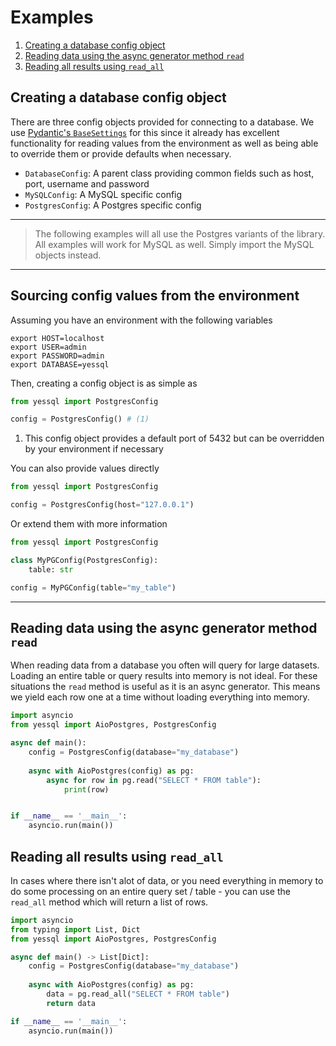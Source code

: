 # Examples

1. [Creating a database config object](#creating-a-database-config-object)
2. [Reading data using the async generator method `read`](#reading-data-using-the-async-generator-method-read)
3. [Reading all results using `read_all`](#reading-all-results-using-read_all)

## Creating a database config object 
There are three config objects provided for connecting to a database. We use [Pydantic's 
`BaseSettings`](https://pydantic-docs.helpmanual.io/usage/settings/) for this since it already has
excellent functionality for reading values from the environment as well as being able to override 
them or provide defaults when necessary. 

 - `DatabaseConfig`: A parent class providing common fields such as host, port, username and password
 - `MySQLConfig`: A MySQL specific config
 - `PostgresConfig`: A Postgres specific config

---

> The following examples will all use the Postgres variants of the library. All examples will work
> for MySQL as well. Simply import the MySQL objects instead.

---

## Sourcing config values from the environment

Assuming you have an environment with the following variables
```shell
export HOST=localhost
export USER=admin
export PASSWORD=admin
export DATABASE=yessql
```

Then, creating a config object is as simple as 
```python
from yessql import PostgresConfig

config = PostgresConfig() # (1)
```

1. This config object provides a default port of 5432 but can be overridden by your environment if necessary


You can also provide values directly 
```python
from yessql import PostgresConfig

config = PostgresConfig(host="127.0.0.1")
```

Or extend them with more information 
```python
from yessql import PostgresConfig

class MyPGConfig(PostgresConfig):
    table: str

config = MyPGConfig(table="my_table")
```

---

## Reading data using the async generator method `read`
When reading data from a database you often will query for large datasets. Loading an entire table or
query results into memory is not ideal. For these situations the `read` method is useful as it is an async
generator. This means we yield each row one at a time without loading everything into memory.

```python
import asyncio
from yessql import AioPostgres, PostgresConfig

async def main():
    config = PostgresConfig(database="my_database")
    
    async with AioPostgres(config) as pg:
        async for row in pg.read("SELECT * FROM table"):
            print(row)


if __name__ == '__main__':
    asyncio.run(main())

```

## Reading all results using `read_all`
In cases where there isn't alot of data, or you need everything in memory to do some processing on an
entire query set / table - you can use the `read_all` method which will return a list of rows.

```python
import asyncio
from typing import List, Dict
from yessql import AioPostgres, PostgresConfig

async def main() -> List[Dict]:
    config = PostgresConfig(database="my_database")
    
    async with AioPostgres(config) as pg:
        data = pg.read_all("SELECT * FROM table")
        return data

if __name__ == '__main__':
    asyncio.run(main())
```